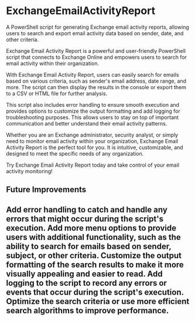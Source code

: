 # ExchangeEmailActivityReport
A PowerShell script for generating Exchange email activity reports, allowing users to search and export email activity data based on sender, date, and other criteria.


Exchange Email Activity Report is a powerful and user-friendly PowerShell script that connects to Exchange Online and empowers users to search for email activity within their organization.

With Exchange Email Activity Report, users can easily search for emails based on various criteria, such as sender's email address, date range, and more. The script can then display the results in the console or export them to a CSV or HTML file for further analysis.

This script also includes error handling to ensure smooth execution and provides options to customize the output formatting and add logging for troubleshooting purposes. This allows users to stay on top of important communication and better understand their email activity patterns.

Whether you are an Exchange administrator, security analyst, or simply need to monitor email activity within your organization, Exchange Email Activity Report is the perfect tool for you. It is intuitive, customizable, and designed to meet the specific needs of any organization.

Try Exchange Email Activity Report today and take control of your email activity monitoring!




<h2>Future Improvements<h2>
<p>Add error handling to catch and handle any errors that might occur during the script's execution.
Add more menu options to provide users with additional functionality, such as the ability to search for emails based on sender, subject, or other criteria.
Customize the output formatting of the search results to make it more visually appealing and easier to read.
Add logging to the script to record any errors or events that occur during the script's execution.
  Optimize the search criteria or use more efficient search algorithms to improve performance.</p>
